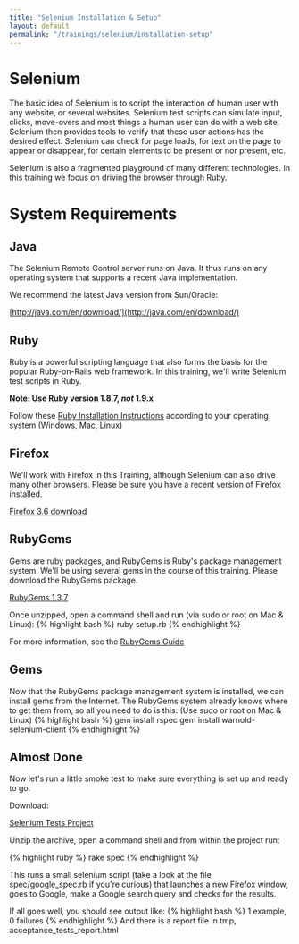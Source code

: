 ```yaml
---
title: "Selenium Installation & Setup"
layout: default
permalink: "/trainings/selenium/installation-setup"  	 
---
```


Selenium
========

The basic idea of Selenium is to script the interaction of human user with any website, or several websites.
Selenium test scripts can simulate input, clicks, move-overs and most things a human user can do with a web site.
Selenium then provides tools to verify that these user actions has the desired effect.  Selenium can check for page
loads, for text on the page to appear or disappear, for certain elements to be present or nor present, etc.

Selenium is also a fragmented playground of many different technologies.  In this training we focus on driving the browser
through Ruby.

System Requirements
===================

Java
----

The Selenium Remote Control server runs on Java.  It thus runs on any operating system that supports a recent Java implementation.

We recommend the latest Java version from Sun/Oracle:

[http://java.com/en/download/](http://java.com/en/download/)

Ruby
----

Ruby is a powerful scripting language that also forms the basis for the popular Ruby-on-Rails web framework.  In this training,
we'll write Selenium test scripts in Ruby.

**Note: Use Ruby version 1.8.7, _not_ 1.9.x**

Follow these [Ruby Installation Instructions](http://www.ruby-lang.org/en/downloads/) according to your operating system (Windows, Mac, Linux)

Firefox
-------

We'll work with Firefox in this Training, although Selenium can also drive many other browsers.  Please be sure you have a recent version of Firefox installed.

[Firefox 3.6 download](http://www.mozilla.com/en-US/firefox/firefox.html)

RubyGems
--------

Gems are ruby packages, and RubyGems is Ruby's package management system. We'll be using several gems in the course of this training.
Please download the RubyGems package.

[RubyGems 1.3.7](http://rubyforge.org/frs/download.php/70697/rubygems-1.3.7.zip)

Once unzipped, open a command shell and run (via sudo or root on Mac & Linux):
{% highlight bash %}
  ruby setup.rb
{% endhighlight %}

For more information, see the [RubyGems Guide](http://docs.rubygems.org/read/chapter/3)

Gems
----

Now that the RubyGems package management system is installed, we can install gems from the Internet.
The RubyGems system already knows where to get them from, so all you need to do is this: (Use sudo or root on Mac & Linux)
{% highlight bash %}
  gem install rspec
  gem install warnold-selenium-client
{% endhighlight %}

Almost Done
-----------

Now let's run a little smoke test to make sure everything is set up and ready to go.

Download:

[Selenium Tests Project](/downloads/selenium-course-tests.zip)

Unzip the archive, open a command shell and from within the project run:

{% highlight ruby %}
  rake spec
{% endhighlight %}

This runs a small selenium script (take a look at the file spec/google_spec.rb if you're curious) that launches a new Firefox window,
goes to Google, make a Google search query and checks for the results.

If all goes well, you should see output like:
{% highlight bash %}
  1 example, 0 failures
{% endhighlight %}
And there is a report file in tmp, acceptance_tests_report.html

